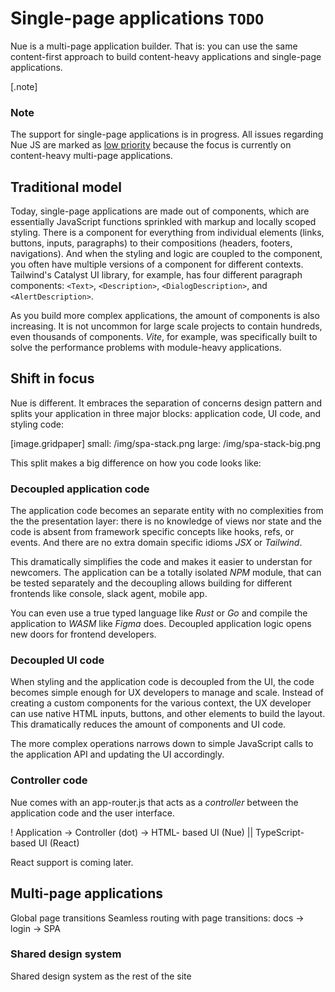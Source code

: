 
# Single-page applications `TODO`
Nue is a multi-page application builder. That is: you can use the same content-first approach to build content-heavy applications and single-page applications.

[.note]
  ### Note
  The support for single-page applications is in progress. All issues regarding Nue JS are marked as [low priority](https://github.com/nuejs/nue/labels/low%20priority) because the focus is currently on content-heavy multi-page applications.


## Traditional model
Today, single-page applications are made out of components, which are essentially JavaScript functions sprinkled with markup and locally scoped styling. There is a component for everything from individual elements (links, buttons, inputs, paragraphs) to their compositions (headers, footers, navigations). And when the styling and logic are coupled to the component, you often have multiple versions of a component for different contexts. Tailwind's Catalyst UI library, for example, has four different paragraph components: `<Text>`, `<Description>`, `<DialogDescription>`, and `<AlertDescription>`.

As you build more complex applications, the amount of components is also increasing. It is not uncommon for large scale projects to contain hundreds, even thousands of components. *Vite*, for example, was specifically built to solve the performance problems with module-heavy applications.


## Shift in focus
Nue is different. It embraces the separation of concerns design pattern and splits your application in three major blocks: application code, UI code, and styling code:

[image.gridpaper]
  small: /img/spa-stack.png
  large: /img/spa-stack-big.png


This split makes a big difference on how you code looks like:


### Decoupled application code
The application code becomes an separate entity with no complexities from the the presentation layer: there is no knowledge of views nor state and the code is absent from framework specific concepts like hooks, refs, or events. And there are no extra domain specific idioms *JSX* or *Tailwind*.

This dramatically simplifies the code and makes it easier to understan for newcomers. The application can be a totally isolated *NPM* module, that can be tested separately and the decoupling allows building for different frontends like console, slack agent, mobile app.

You can even use a true typed language like *Rust* or *Go* and compile the application to *WASM* like *Figma* does. Decoupled application logic opens new doors for frontend developers.


### Decoupled UI code
When styling and the application code is decoupled from the UI, the code becomes simple enough for UX developers to manage and scale. Instead of creating a custom components for the various context, the UX developer can use native HTML inputs, buttons, and other elements to build the layout. This dramatically reduces the amount of components and UI code.

The more complex operations narrows down to simple JavaScript calls to the application API and updating the UI accordingly.


### Controller code
Nue comes with an app-router.js that acts as a _controller_ between the application code and the user interface.

! Application -> Controller (dot) -> HTML- based UI (Nue) || TypeScript- based UI (React)

React support is coming later.




## Multi-page applications
Global page transitions
Seamless routing with page transitions: docs -> login -> SPA


### Shared design system
Shared design system as the rest of the site


